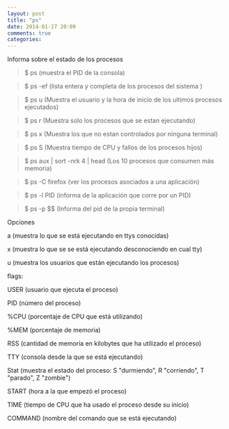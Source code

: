 ```yaml
---
layout: post
title: "ps"
date: 2014-01-27 20:09
comments: true
categories: 
---
```

Informa sobre el estado de los procesos

>$ ps	          (muestra el PID de la consola) 

>$ ps -ef (lista entera y completa de los procesos del sistema )

>$ ps u          (Muestra el usuario y la hora de inicio de los ultimos procesos ejecutados) 

>$ ps r (Muestra solo los procesos que se estan ejecutando) 

>$ ps x (Muestra los que no estan controlados por ninguna terminal) 

>$ ps S (Muestra  tiempo de CPU y fallos de los procesos hijos)

>$ ps aux | sort -nrk 4 | head (Los 10 procesos que consumen más memoria)

>$ ps -C firefox (ver los procesos asociados a una aplicación)

>$ ps -l PID  (informa de la aplicación que corre por un PID)

>$ ps -p $$ (Informa del pid de la propia terminal)

Opciones

a (muestra lo que se está ejecutando en ttys conocidas)

x (muestra lo que se se está ejecutando desconociendo en cual tty)

u (muestra los usuarios que están ejecutando los procesos)

flags:

USER (usuario que ejecuta el proceso)

PID (número del proceso)

%CPU (porcentaje de CPU que está utilizando)

%MEM (porcentaje de memoria)

RSS (cantidad de memoria en kilobytes que ha utilizado el proceso)

TTY (consola desde la que se está ejecutando)

Stat (muestra el estado del proceso: S "durmiendo", R "corriendo", T "parado", Z "zombie") 

START (hora a la que empezó el proceso)

TIME (tiempo de CPU que ha usado el proceso desde su inicio)

COMMAND (nombre del comando que se está ejecutando)


